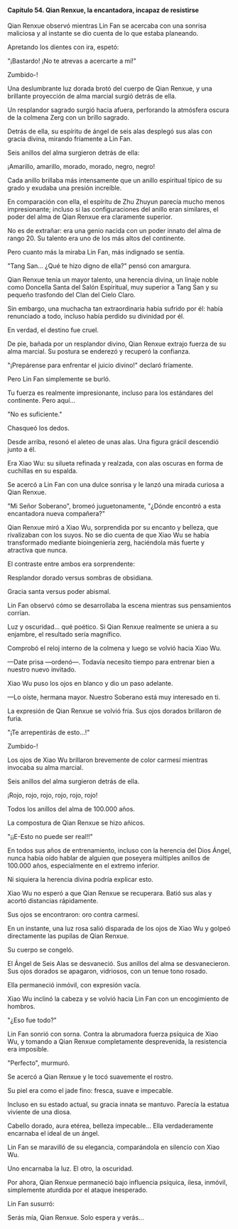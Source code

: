 
#### Capítulo 54. Qian Renxue, la encantadora, incapaz de resistirse


Qian Renxue observó mientras Lin Fan se acercaba con una sonrisa maliciosa y al instante se dio cuenta de lo que estaba planeando.

Apretando los dientes con ira, espetó:

"¡Bastardo! ¡No te atrevas a acercarte a mí!"

Zumbido-!

Una deslumbrante luz dorada brotó del cuerpo de Qian Renxue, y una brillante proyección de alma marcial surgió detrás de ella.

Un resplandor sagrado surgió hacia afuera, perforando la atmósfera oscura de la colmena Zerg con un brillo sagrado.

Detrás de ella, su espíritu de ángel de seis alas desplegó sus alas con gracia divina, mirando fríamente a Lin Fan.

Seis anillos del alma surgieron detrás de ella:

¡Amarillo, amarillo, morado, morado, negro, negro!

Cada anillo brillaba más intensamente que un anillo espiritual típico de su grado y exudaba una presión increíble.

En comparación con ella, el espíritu de Zhu Zhuyun parecía mucho menos impresionante; incluso si las configuraciones del anillo eran similares, el poder del alma de Qian Renxue era claramente superior.

No es de extrañar: era una genio nacida con un poder innato del alma de rango 20. Su talento era uno de los más altos del continente.

Pero cuanto más la miraba Lin Fan, más indignado se sentía.

"Tang San... ¿Qué te hizo digno de ella?" pensó con amargura.

Qian Renxue tenía un mayor talento, una herencia divina, un linaje noble como Doncella Santa del Salón Espiritual, muy superior a Tang San y su pequeño trasfondo del Clan del Cielo Claro.

Sin embargo, una muchacha tan extraordinaria había sufrido por él: había renunciado a todo, incluso había perdido su divinidad por él.

En verdad, el destino fue cruel.

De pie, bañada por un resplandor divino, Qian Renxue extrajo fuerza de su alma marcial. Su postura se enderezó y recuperó la confianza.

"¡Prepárense para enfrentar el juicio divino!" declaró fríamente.

Pero Lin Fan simplemente se burló.

Tu fuerza es realmente impresionante, incluso para los estándares del continente. Pero aquí...

"No es suficiente."

Chasqueó los dedos.

Desde arriba, resonó el aleteo de unas alas. Una figura grácil descendió junto a él.

Era Xiao Wu: su silueta refinada y realzada, con alas oscuras en forma de cuchillas en su espalda.

Se acercó a Lin Fan con una dulce sonrisa y le lanzó una mirada curiosa a Qian Renxue.

"Mi Señor Soberano", bromeó juguetonamente, "¿Dónde encontró a esta encantadora nueva compañera?"

Qian Renxue miró a Xiao Wu, sorprendida por su encanto y belleza, que rivalizaban con los suyos. No se dio cuenta de que Xiao Wu se había transformado mediante bioingeniería zerg, haciéndola más fuerte y atractiva que nunca.

El contraste entre ambos era sorprendente:

Resplandor dorado versus sombras de obsidiana.

Gracia santa versus poder abismal.

Lin Fan observó cómo se desarrollaba la escena mientras sus pensamientos corrían.

Luz y oscuridad... qué poético. Si Qian Renxue realmente se uniera a su enjambre, el resultado sería magnífico.

Comprobó el reloj interno de la colmena y luego se volvió hacia Xiao Wu.

—Date prisa —ordenó—. Todavía necesito tiempo para entrenar bien a nuestro nuevo invitado.

Xiao Wu puso los ojos en blanco y dio un paso adelante.

—Lo oíste, hermana mayor. Nuestro Soberano está muy interesado en ti.

La expresión de Qian Renxue se volvió fría. Sus ojos dorados brillaron de furia.

"¡Te arrepentirás de esto...!"

Zumbido-!

Los ojos de Xiao Wu brillaron brevemente de color carmesí mientras invocaba su alma marcial.

Seis anillos del alma surgieron detrás de ella.

¡Rojo, rojo, rojo, rojo, rojo, rojo!

Todos los anillos del alma de 100.000 años.

La compostura de Qian Renxue se hizo añicos.

"¡¡E-Esto no puede ser real!!"

En todos sus años de entrenamiento, incluso con la herencia del Dios Ángel, nunca había oído hablar de alguien que poseyera múltiples anillos de 100.000 años, especialmente en el extremo inferior.

Ni siquiera la herencia divina podría explicar esto.

Xiao Wu no esperó a que Qian Renxue se recuperara. Batió sus alas y acortó distancias rápidamente.

Sus ojos se encontraron: oro contra carmesí.

En un instante, una luz rosa salió disparada de los ojos de Xiao Wu y golpeó directamente las pupilas de Qian Renxue.

Su cuerpo se congeló.

El Ángel de Seis Alas se desvaneció. Sus anillos del alma se desvanecieron. Sus ojos dorados se apagaron, vidriosos, con un tenue tono rosado.

Ella permaneció inmóvil, con expresión vacía.

Xiao Wu inclinó la cabeza y se volvió hacia Lin Fan con un encogimiento de hombros.

"¿Eso fue todo?"

Lin Fan sonrió con sorna. Contra la abrumadora fuerza psíquica de Xiao Wu, y tomando a Qian Renxue completamente desprevenida, la resistencia era imposible.

"Perfecto", murmuró.

Se acercó a Qian Renxue y le tocó suavemente el rostro.

Su piel era como el jade fino: fresca, suave e impecable.

Incluso en su estado actual, su gracia innata se mantuvo. Parecía la estatua viviente de una diosa.

Cabello dorado, aura etérea, belleza impecable... Ella verdaderamente encarnaba el ideal de un ángel.

Lin Fan se maravilló de su elegancia, comparándola en silencio con Xiao Wu.

Uno encarnaba la luz. El otro, la oscuridad.

Por ahora, Qian Renxue permaneció bajo influencia psíquica, ilesa, inmóvil, simplemente aturdida por el ataque inesperado.

Lin Fan susurró:

Serás mía, Qian Renxue. Solo espera y verás...
